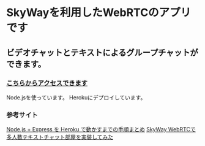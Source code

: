 # SkyWayを利用したWebRTCのアプリです
## ビデオチャットとテキストによるグループチャットができます。
### [こちらからアクセスできます](https://video-chat-skyway.herokuapp.com/)
Node.jsを使っています。
Herokuにデプロイしています。

### 参考サイト
[Node.js + Express を Heroku で動かすまでの手順まとめ](http://tacamy.hatenablog.com/entry/2013/02/16/235127)
[SkyWay WebRTCで多人数テキストチャット部屋を実装してみた](https://qiita.com/46Olee/items/adac3ab12f6890a504ec)
